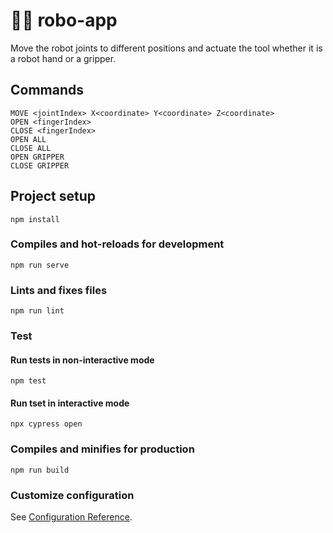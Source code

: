 # 🦾🤖 robo-app

Move the robot joints to different positions and actuate the tool whether it is a robot hand or a gripper.

## Commands

```
MOVE <jointIndex> X<coordinate> Y<coordinate> Z<coordinate>
OPEN <fingerIndex>
CLOSE <fingerIndex>
OPEN ALL
CLOSE ALL
OPEN GRIPPER
CLOSE GRIPPER
```

## Project setup

```
npm install
```

### Compiles and hot-reloads for development

```
npm run serve
```

### Lints and fixes files

```
npm run lint
```

### Test

#### Run tests in non-interactive mode

```
npm test
```

#### Run tset in interactive mode

```
npx cypress open
```

### Compiles and minifies for production

```
npm run build
```

### Customize configuration

See [Configuration Reference](https://cli.vuejs.org/config/).
